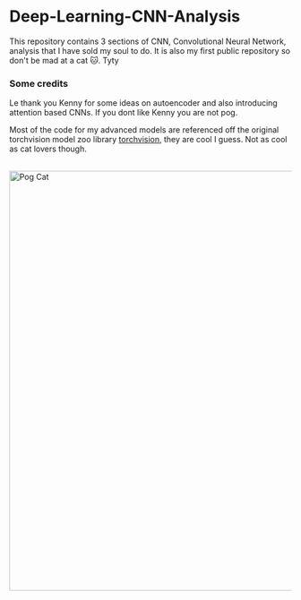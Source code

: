 # Deep-Learning-CNN-Analysis
This repository contains 3 sections of CNN, Convolutional Neural Network, analysis that I have sold my soul to do. It is also my first public repository so don't be mad at a cat 🐱. Tyty

### Some credits
Le thank you Kenny for some ideas on autoencoder and also introducing attention based CNNs. If you dont like Kenny you are not pog.

Most of the code for my advanced models are referenced off the original torchvision model zoo library [torchvision](https://github.com/pytorch/vision/tree/main/torchvision), they are cool I guess. Not as cool as cat lovers though.

<br>

<img src="https://ih1.redbubble.net/image.1927097268.8127/st,small,845x845-pad,1000x1000,f8f8f8.jpg" width="750" alt='Pog Cat'>
